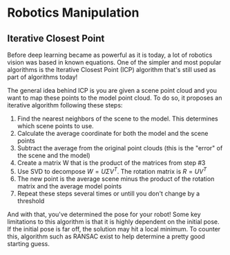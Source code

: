 # Robotics Manipulation

## Iterative Closest Point

Before deep learning became as powerful as it is today, a lot of robotics vision was based in known equations. One of the simpler and most popular algorithms is the Iterative Closest Point (ICP) algorithm that's still used as part of algorithms today! 

The general idea behind ICP is you are given a scene point cloud and you want to map these points to the model point cloud. To do so, it proposes an iterative algorithm following these steps:

1. Find the nearest neighbors of the scene to the model. This determines which scene points to use.
2. Calculate the average coordinate for both the model and the scene points
3. Subtract the average from the original point clouds (this is the "error" of the scene and the model)
4. Create a matrix W that is the product of the matrices from step #3
5. Use SVD to decompose $W = U \Sigma V^T$. The rotation matrix is $R = U V^T$
6. The new point is the average scene minus the product of the rotation matrix and the average model points
7. Repeat these steps several times or untill you don't change by a threshold

And with that, you've determined the pose for your robot! Some key limitations to this algorithm is that it is highly dependent on the initial pose. If the initial pose is far off, the solution may hit a local minimum. To counter this, algorithm such as RANSAC exist to help determine a pretty good starting guess.
